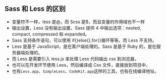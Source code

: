 ## Sass 和 Less 的区别

- 变量符不一样，less 是@，而 Scss 是$，而且变量的作用域也不一样
- 输出设置，Less 没有输出设置，Sass 提供 4 中输出选项：nested, compact, compressed 和 expanded。
- Sass 支持条件语句，可以使用 if{}else{},for{}循环等等。而 Less 不支持。
- Less 是基于 JavaScript，是在客户端处理的。Sass 是基于 Ruby 的，是在服务器端处理的。
- 而 Less 是需要引入 less.js 来处理 Less 代码输出 css 到浏览器，
- 也可以在开发环节使用 Less，然后编译成 Css 文件，直接放到项目中，
- 也有`Less.app`、`SimpleLess`、`CodeKit.app`这样的工具，也有在线编译地址。
